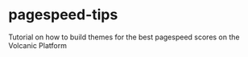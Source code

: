 # pagespeed-tips
Tutorial on how to build themes for the best pagespeed scores on the Volcanic Platform
